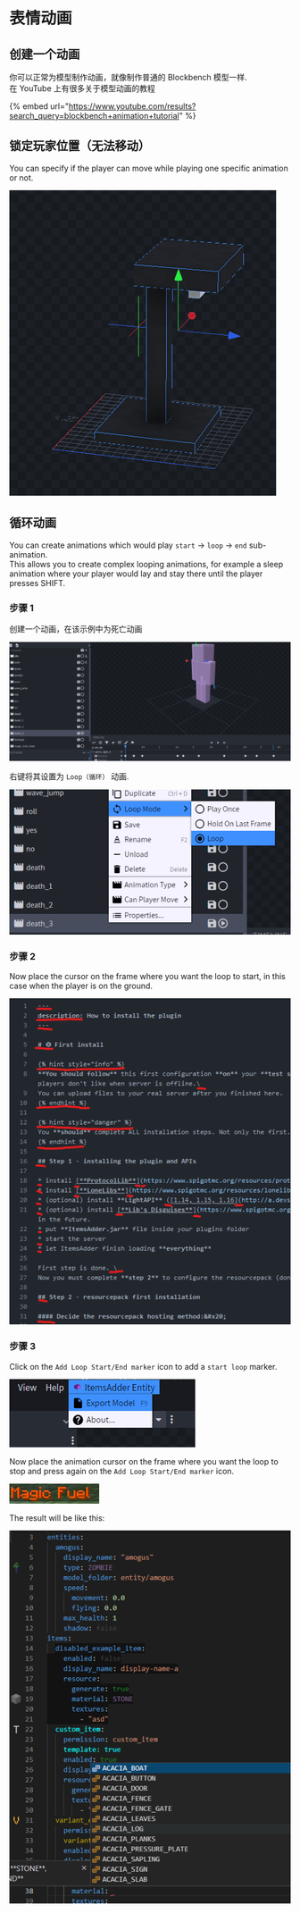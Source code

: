 # 表情动画

## 创建一个动画

你可以正常为模型制作动画，就像制作普通的 Blockbench 模型一样.\
在 YouTube 上有很多关于模型动画的教程

{% embed url="https://www.youtube.com/results?search_query=blockbench+animation+tutorial" %}

## 锁定玩家位置（无法移动）

You can specify if the player can move while playing one specific animation or not.

![](<../../../.gitbook/assets/image (76).png>)

## 循环动画

You can create animations which would play `start` -> `loop` -> `end` sub-animation.\
This allows you to create complex looping animations, for example a sleep animation where your player would lay and stay there until the player presses SHIFT.

### 步骤 1

创建一个动画，在该示例中为死亡动画

![](<../../../.gitbook/assets/image (96) (1).png>)

右键将其设置为 `Loop（循环）` 动画.

![](<../../../.gitbook/assets/image (92) (1).png>)

### 步骤 2

Now place the cursor on the frame where you want the loop to start, in this case when the player is on the ground.

![](<../../../.gitbook/assets/image (75).png>)

### 步骤 3

Click on the `Add Loop Start/End marker` icon to add a `start loop` marker.

![](<../../../.gitbook/assets/image (60).png>)

Now place the animation cursor on the frame where you want the loop to stop and press again on the `Add Loop Start/End marker` icon.

![](<../../../.gitbook/assets/image (46).png>)

The result will be like this:

![](<../../../.gitbook/assets/image (93).png>)

